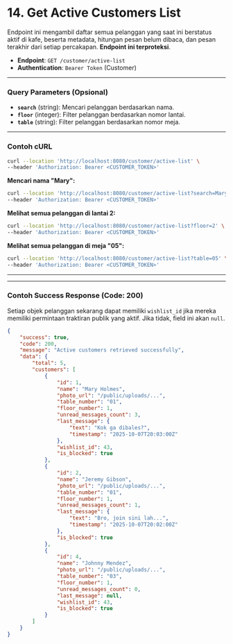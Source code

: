 # 14. Get Active Customers List

Endpoint ini mengambil daftar semua pelanggan yang saat ini berstatus aktif di kafe, beserta metadata, hitungan pesan belum dibaca, dan pesan terakhir dari setiap percakapan. **Endpoint ini terproteksi**.

- **Endpoint**: `GET /customer/active-list`
- **Authentication**: `Bearer Token` (Customer)

---
### Query Parameters (Opsional)

-   **`search`** (string): Mencari pelanggan berdasarkan nama.
-   **`floor`** (integer): Filter pelanggan berdasarkan nomor lantai.
-   **`table`** (string): Filter pelanggan berdasarkan nomor meja.

---

### Contoh cURL

```sh
curl --location 'http://localhost:8080/customer/active-list' \
--header 'Authorization: Bearer <CUSTOMER_TOKEN>'
```
**Mencari nama "Mary":**
```sh
curl --location 'http://localhost:8080/customer/active-list?search=Mary' \
--header 'Authorization: Bearer <CUSTOMER_TOKEN>'
```

**Melihat semua pelanggan di lantai 2:**
```sh
curl --location 'http://localhost:8080/customer/active-list?floor=2' \
--header 'Authorization: Bearer <CUSTOMER_TOKEN>'
```

**Melihat semua pelanggan di meja "05":**
```sh
curl --location 'http://localhost:8080/customer/active-list?table=05' \
--header 'Authorization: Bearer <CUSTOMER_TOKEN>'
```

---
---

### Contoh Success Response (Code: 200)
Setiap objek pelanggan sekarang dapat memiliki `wishlist_id` jika mereka memiliki permintaan traktiran publik yang aktif. Jika tidak, field ini akan `null`.

```json
{
    "success": true,
    "code": 200,
    "message": "Active customers retrieved successfully",
    "data": {
        "total": 5,
        "customers": [
            {
                "id": 1,
                "name": "Mary Holmes",
                "photo_url": "/public/uploads/...",
                "table_number": "01",
                "floor_number": 1,
                "unread_messages_count": 3,
                "last_message": {
                    "text": "Kok ga dibales?",
                    "timestamp": "2025-10-07T20:03:00Z"
                },
                "wishlist_id": 43,
                "is_blocked": true
            },
            {
                "id": 2,
                "name": "Jeremy Gibson",
                "photo_url": "/public/uploads/...",
                "table_number": "01",
                "floor_number": 1,
                "unread_messages_count": 1,
                "last_message": {
                    "text": "Bro, join sini lah...",
                    "timestamp": "2025-10-07T20:02:00Z"
                },
                "is_blocked": true
            },
            {
                "id": 4,
                "name": "Johnny Mendez",
                "photo_url": "/public/uploads/...",
                "table_number": "03",
                "floor_number": 1,
                "unread_messages_count": 0,
                "last_message": null,
                "wishlist_id": 43,
                "is_blocked": true
            }
        ]
    }
}
```